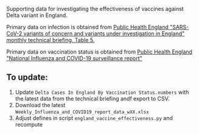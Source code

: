 Supporting data for investigating the effectiveness of vaccines against Delta variant in England.

Primary data on infection is obtained from [Public Health England "SARS-CoV-2 variants of concern and variants under investigation in England" monthly technical briefing, Table 5.](https://www.gov.uk/government/publications/investigation-of-novel-sars-cov-2-variant-variant-of-concern-20201201)


Primary data on vaccination status is obtained from [Public Health England "National Influenza and COVID-19 surveillance report"](https://www.gov.uk/government/statistics/national-flu-and-covid-19-surveillance-reports-2021-to-2022-season)

## To update:
1. Update `Delta Cases In England By Vaccination Status.numbers` with the latest data from the technical briefing andf export to CSV.
2. Download the latest `Weekly_Influenza_and_COVID19_report_data_wXX.xlsx`
3. Adjust defines in script `england_vaccine_effectiveness.py` and recompute

